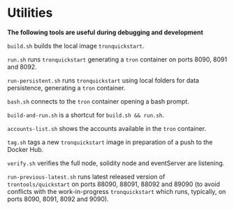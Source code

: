 # Utilities

__The following tools are useful during debugging and development__

`build.sh` builds the local image `tronquickstart`.

`run.sh` runs `tronquickstart` generating a `tron` container on ports 8090, 8091 and 8092.

`run-persistent.sh` runs `tronquickstart` using local folders for data persistence, generating a `tron` container.

`bash.sh` connects to the `tron` container opening a bash prompt.

`build-and-run.sh` is a shortcut for `build.sh && run.sh`.

`accounts-list.sh` shows the accounts available in the `tron` container.

`tag.sh` tags a new `tronquickstart` image in preparation of a push to the Docker Hub.

`verify.sh` verifies the full node, solidity node and eventServer are listening.

`run-previous-latest.sh` runs latest released version of `trontools/quickstart` on ports 88090, 88091, 88092 and 89090 (to avoid conflicts with the work-in-progress `tronquickstart` which runs, typically, on ports 8090, 8091, 8092 and 9090).
